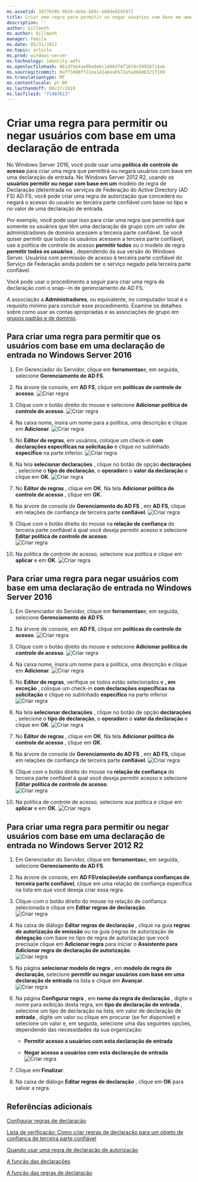```yaml
---
ms.assetid: 3d770385-9834-4ebe-b66c-b684e0245971
title: Criar uma regra para permitir ou negar usuários com base em uma declaração de entrada
description: ''
author: billmath
ms.author: billmath
manager: femila
ms.date: 05/31/2017
ms.topic: article
ms.prod: windows-server
ms.technology: identity-adfs
ms.openlocfilehash: 061d7b64ae0be0ebc1408d74f18f8c59926714ab
ms.sourcegitcommit: 6aff3d88ff22ea141a6ea6572a5ad8dd6321f199
ms.translationtype: MT
ms.contentlocale: pt-BR
ms.lasthandoff: 09/27/2019
ms.locfileid: "71407613"
---
```

# <a name="create-a-rule-to-permit-or-deny-users-based-on-an-incoming-claim"></a>Criar uma regra para permitir ou negar usuários com base em uma declaração de entrada 


No Windows Server 2016, você pode usar uma **política de controle de acesso** para criar uma regra que permitirá ou negará usuários com base em uma declaração de entrada.  No Windows Server 2012 R2, usando os **usuários permitir ou negar com base em um** modelo de regra de Declaração \(de\)entrada no serviços de Federação do Active Directory (AD FS) AD FS, você pode criar uma regra de autorização que concederá ou negará o acesso do usuário ao terceira parte confiável com base no tipo e no valor de uma declaração de entrada. 

Por exemplo, você pode usar isso para criar uma regra que permitirá que somente os usuários que têm uma declaração de grupo com um valor de administradores de domínio acessem a terceira parte confiável. Se você quiser permitir que todos os usuários acessem a terceira parte confiável, use a política de controle de acesso **permitir todos** ou o modelo de regra **permitir todos os usuários** , dependendo da sua versão do Windows Server. Usuários com permissão de acesso à terceira parte confiável do Serviço de Federação ainda podem ter o serviço negado pela terceira parte confiável.  
  
Você pode usar o procedimento a seguir para criar uma regra de declaração com o snap\--in de gerenciamento de AD FS.  
  
A associação a **Administradores**, ou equivalente, no computador local é o requisito mínimo para concluir esse procedimento.  Examine os detalhes sobre como usar as contas apropriadas e as associações de grupo em [grupos padrão e de domínio](https://go.microsoft.com/fwlink/?LinkId=83477).  

## <a name="to-create-a-rule-to-permit-users-based-on-an-incoming-claim-on-windows-server-2016"></a>Para criar uma regra para permitir que os usuários com base em uma declaração de entrada no Windows Server 2016
 
1.  Em Gerenciador do Servidor, clique em **ferramentas**e, em seguida, selecione **Gerenciamento de AD FS**.  
  
2.  Na árvore de console, em **AD FS**, clique em **políticas de controle de acesso**. 
![Criar regra](media/Create-a-Rule-to-Permit-or-Deny-Users-Based-on-an-Incoming-Claim/permitdeny3.PNG)

3. Clique com o botão direito do mouse e selecione **Adicionar política de controle de acesso**.
![Criar regra](media/Create-a-Rule-to-Permit-or-Deny-Users-Based-on-an-Incoming-Claim/permitdeny4.PNG)

4. Na caixa nome, insira um nome para a política, uma descrição e clique em **Adicionar**.
![Criar regra](media/Create-a-Rule-to-Permit-or-Deny-Users-Based-on-an-Incoming-Claim/permitdeny5.PNG)

5. No **Editor de regras**, em usuários, coloque um check-in **com declarações específicas na solicitação** e clique no sublinhado **específico** na parte inferior.
![Criar regra](media/Create-a-Rule-to-Permit-or-Deny-Users-Based-on-an-Incoming-Claim/permitdeny6.PNG)

6. Na tela **selecionar declarações** , clique no botão de opção **declarações** , selecione o **tipo de declaração**, o **operador**e o **valor da declaração** e clique em **OK**.
![Criar regra](media/Create-a-Rule-to-Permit-or-Deny-Users-Based-on-an-Incoming-Claim/permitdeny7.PNG)

7.  No **Editor de regras** , clique em **OK**.  Na tela **Adicionar política de controle de acesso** , clique em **OK**.

8. Na árvore de console de **Gerenciamento do AD FS** , em **AD FS**, clique em relações de confiança de terceira parte **confiável**. 
![Criar regra](media/Create-a-Rule-to-Pass-Through-or-Filter-an-Incoming-Claim/claimrule9.PNG)

9.  Clique com o botão direito do mouse na **relação de confiança** de terceira parte confiável à qual você deseja permitir acesso e selecione **Editar política de controle de acesso**.  
![Criar regra](media/Create-a-Rule-to-Permit-All-Users/permitall2.PNG)

10. Na política de controle de acesso, selecione sua política e clique em **aplicar** e em **OK**.
![Criar regra](media/Create-a-Rule-to-Permit-or-Deny-Users-Based-on-an-Incoming-Claim/permitdeny8.PNG)

## <a name="to-create-a-rule-to-deny-users-based-on-an-incoming-claim-on-windows-server-2016"></a>Para criar uma regra para negar usuários com base em uma declaração de entrada no Windows Server 2016
 
1.  Em Gerenciador do Servidor, clique em **ferramentas**e, em seguida, selecione **Gerenciamento de AD FS**.  
  
2.  Na árvore de console, em **AD FS**, clique em **políticas de controle de acesso**. 
![Criar regra](media/Create-a-Rule-to-Permit-or-Deny-Users-Based-on-an-Incoming-Claim/permitdeny3.PNG)

3. Clique com o botão direito do mouse e selecione **Adicionar política de controle de acesso**.
![Criar regra](media/Create-a-Rule-to-Permit-or-Deny-Users-Based-on-an-Incoming-Claim/permitdeny4.PNG)

4. Na caixa nome, insira um nome para a política, uma descrição e clique em **Adicionar**.
![Criar regra](media/Create-a-Rule-to-Permit-or-Deny-Users-Based-on-an-Incoming-Claim/permitdeny9.PNG)

5. No **Editor de regras**, verifique se todos estão selecionados e **, em exceção** , coloque um check-in **com declarações específicas na solicitação** e clique no sublinhado **específico** na parte inferior.
![Criar regra](media/Create-a-Rule-to-Permit-or-Deny-Users-Based-on-an-Incoming-Claim/permitdeny10.PNG)

6. Na tela **selecionar declarações** , clique no botão de opção **declarações** , selecione o **tipo de declaração**, o **operador**e o **valor da declaração** e clique em **OK**.
![Criar regra](media/Create-a-Rule-to-Permit-or-Deny-Users-Based-on-an-Incoming-Claim/permitdeny11.PNG)

7.  No **Editor de regras** , clique em **OK**.  Na tela **Adicionar política de controle de acesso** , clique em **OK**.

8. Na árvore de console de **Gerenciamento do AD FS** , em **AD FS**, clique em relações de confiança de terceira parte **confiável**. 
![Criar regra](media/Create-a-Rule-to-Pass-Through-or-Filter-an-Incoming-Claim/claimrule9.PNG)

9.  Clique com o botão direito do mouse na **relação de confiança** de terceira parte confiável à qual você deseja permitir acesso e selecione **Editar política de controle de acesso**.  
![Criar regra](media/Create-a-Rule-to-Permit-All-Users/permitall2.PNG)

10. Na política de controle de acesso, selecione sua política e clique em **aplicar** e em **OK**.
![Criar regra](media/Create-a-Rule-to-Permit-or-Deny-Users-Based-on-an-Incoming-Claim/permitdeny12.PNG)

  
## <a name="to-create-a-rule-to-permit-or-deny-users-based-on-an-incoming-claim-on-windows-server-2012-r2"></a>Para criar uma regra para permitir ou negar usuários com base em uma declaração de entrada no Windows Server 2012 R2
  
1.  Em Gerenciador do Servidor, clique em **ferramentas**e, em seguida, selecione **Gerenciamento de AD FS**.    
  
2.  Na árvore de console, em **AD FS\\relações\\de confiança confianças de terceira parte confiável**, clique em uma relação de confiança específica na lista em que você deseja criar essa regra.  
  
3.  Clique\-com o botão direito do mouse na relação de confiança selecionada e clique em **Editar regras de declaração**.  
![Criar regra](media/Create-a-Rule-to-Pass-Through-or-Filter-an-Incoming-Claim/claimrule6.PNG)   

4.  Na caixa de diálogo **Editar regras de declaração** , clique na guia **regras de autorização de emissão** ou na guia \(regras de autorização de **delegação** com base no tipo de regra de autorização que você precisa\)e clique em **Adicionar regra** para iniciar o **Assistente para Adicionar regra de declaração de autorização**.  
![Criar regra](media/Create-a-Rule-to-Permit-All-Users/permitall5.PNG)

5.  Na página **selecionar modelo de regra** , em **modelo de regra de declaração**, selecione **permitir ou negar usuários com base em uma declaração de entrada** na lista e clique em **Avançar**.  
![Criar regra](media/Create-a-Rule-to-Permit-or-Deny-Users-Based-on-an-Incoming-Claim/permitdeny1.PNG)

6.  Na página **Configurar regra** , em **nome da regra de declaração** , digite o nome para exibição desta regra, em **tipo de declaração de entrada** , selecione um tipo de declaração na lista, em valor de declaração de **entrada** , digite um valor ou clique em procurar \(se for disponível\) e selecione um valor e, em seguida, selecione uma das seguintes opções, dependendo das necessidades da sua organização:  
  
    -   **Permitir acesso a usuários com esta declaração de entrada**  
  
    -   **Negar acesso a usuários com esta declaração de entrada**  
![Criar regra](media/Create-a-Rule-to-Permit-or-Deny-Users-Based-on-an-Incoming-Claim/permitdeny2.PNG)  
7.  Clique em **Finalizar**.  
  
8.  Na caixa de diálogo **Editar regras de declaração** , clique em **OK** para salvar a regra.  

## <a name="additional-references"></a>Referências adicionais 
[Configurar regras de declaração](Configure-Claim-Rules.md)  
 
[Lista de verificação: Como criar regras de declaração para um objeto de confiança de terceira parte confiável](https://technet.microsoft.com/library/ee913578.aspx)  
  
[Quando usar uma regra de declaração de autorização](../../ad-fs/technical-reference/When-to-Use-an-Authorization-Claim-Rule.md)  

[A função das declarações](../../ad-fs/technical-reference/The-Role-of-Claims.md)  
  
[A função das regras de declaração](../../ad-fs/technical-reference/The-Role-of-Claim-Rules.md)  
